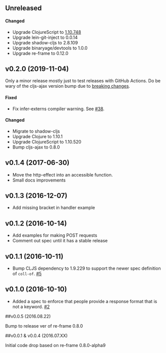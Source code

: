 ## Unreleased

#### Changed

- Upgrade ClojureScript to [1.10.748](https://clojurescript.org/news/2020-04-24-release)
- Upgrade lein-git-inject to 0.0.14
- Upgrade shadow-cljs to 2.8.109
- Upgrade binaryage/devtools to 1.0.0
- Upgrade re-frame to 0.12.0

## v0.2.0 (2019-11-04)

Only a minor release mostly just to test releases with GitHub Actions. Do be
wary of the cljs-ajax version bump due to [breaking changes](https://github.com/JulianBirch/cljs-ajax/blob/master/CHANGES.md#version-08).

#### Fixed

* Fix infer-externs compiler warning. 
  See [#38](https://github.com/day8/re-frame-http-fx/issues/38).

#### Changed

* Migrate to shadow-cljs
* Upgrade Clojure to 1.10.1
* Upgrade ClojureScript to 1.10.520
* Bump cljs-ajax to 0.8.0

## v0.1.4 (2017-06-30)

* Move the http-effect into an accessible function.
* Small docs improvements

## v0.1.3 (2016-12-07)

* Add missing bracket in handler example

## v0.1.2 (2016-10-14)

* Add examples for making POST requests
* Comment out spec until it has a stable release

## v0.1.1 (2016-10-11)

* Bump CLJS dependency to 1.9.229 to support the newer spec definition of `coll-of`. [#5](https://github.com/day8/re-frame-http-fx/issues/5)

## v0.1.0 (2016-10-10)

* Added a spec to enforce that people provide a response format that is not a keyword. [#2](https://github.com/day8/re-frame-http-fx/issues/2)

##v0.0.5           (2016.08.22)

Bump to release ver of re-frame 0.8.0

##v0.0.1 & v0.0.4  (2016.07.XX)

Initial code drop based on re-frame 0.8.0-alpha9
